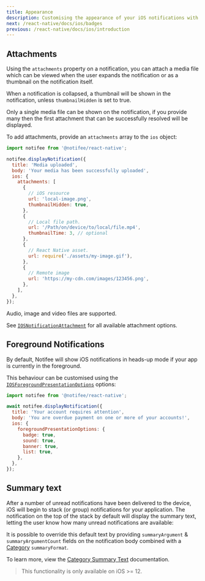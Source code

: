 ```yaml
---
title: Appearance
description: Customising the appearance of your iOS notifications with Notifee.
next: /react-native/docs/ios/badges
previous: /react-native/docs/ios/introduction
---
```


## Attachments

Using the `attachments` property on a notification, you can attach a media file which can be viewed when the user expands
the notification or as a thumbnail on the notification itself.

<Vimeo id="ios-attachments" caption="iOS Attachments Example" />

When a notification is collapsed, a thumbnail will be shown in the notification, unless `thumbnailHidden` is set to true.

Only a single media file can be shown on the notification, if you provide many then the first attachment that can be successfully resolved will be displayed.

To add attachments, provide an `attachments` array to the `ios` object:

```js
import notifee from '@notifee/react-native';

notifee.displayNotification({
  title: 'Media uploaded',
  body: 'Your media has been successfully uploaded',
  ios: {
    attachments: [
      {
        // iOS resource
        url: 'local-image.png',
        thumbnailHidden: true,
      },
      {
        // Local file path.
        url: '/Path/on/device/to/local/file.mp4',
        thumbnailTime: 3, // optional
      },
      {
        // React Native asset.
        url: require('./assets/my-image.gif'),
      },
      {
        // Remote image
        url: 'https://my-cdn.com/images/123456.png',
      },
    ],
  },
});
```

Audio, image and video files are supported.

See [`IOSNotificationAttachment`](/react-native/reference/iosnotificationattachment) for all available attachment options.

## Foreground Notifications

By default, Notifee will show iOS notifications in heads-up mode if your app is currently in the foreground.

This behaviour can be customised using the [`IOSForegroundPresentationOptions`](/react-native/reference/iosforegroundpresentationoptions) options:

```js
import notifee from '@notifee/react-native';

await notifee.displayNotification({
  title: 'Your account requires attention',
  body: 'You are overdue payment on one or more of your accounts!',
  ios: {
    foregroundPresentationOptions: {
      badge: true,
      sound: true,
      banner: true,
      list: true,
    },
  },
});
```

## Summary text

After a number of unread notifications have been delivered to the device, iOS will begin to stack (or group) notifications for your
application. The notification on the top of the stack by default will display the summary text, letting the user know how many
unread notifications are available:

<Vimeo id="ios-summary-text" caption="Default Summary Text Example" />

It is possible to override this default text by providing `summaryArgument` & `summaryArgumentCount` fields
on the notification body combined with a [Category](/react-native/docs/ios/categories) `summaryFormat`.

To learn more, view the [Category Summary Text](/react-native/docs/ios/categories#category-summary-text)
documentation.

> This functionality is only available on iOS >= 12.

